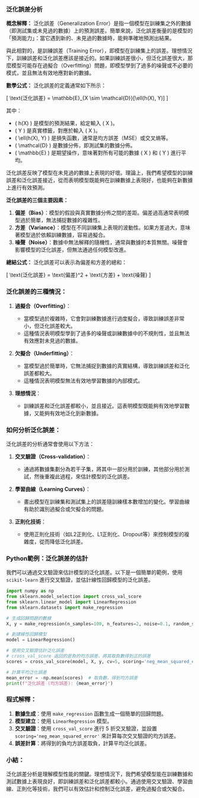 ### 泛化誤差分析

**概念解釋：**
泛化誤差（Generalization Error）是指一個模型在訓練集之外的數據（即測試集或未見過的數據）上的預測誤差。簡單來說，泛化誤差衡量的是模型的「預測能力」：當它遇到新的、未見過的數據時，能夠準確地預測出結果。

與此相對的，是訓練誤差（Training Error），即模型在訓練集上的誤差。理想情況下，訓練誤差和泛化誤差應該是接近的。如果訓練誤差很小，但泛化誤差很大，那麼模型可能存在過擬合（Overfitting）問題，即模型學到了過多的噪聲或不必要的模式，並且無法有效地應對新的數據。

**數學公式：**
泛化誤差的定義通常如下所示：

\[
\text{泛化誤差} = \mathbb{E}_{X \sim \mathcal{D}}[\ell(h(X), Y)]
\]

其中：
- \( h(X) \) 是模型的預測結果，給定輸入 \( X \)。
- \( Y \) 是真實標籤，對應於輸入 \( X \)。
- \( \ell(h(X), Y) \) 是損失函數，通常是均方誤差（MSE）或交叉熵等。
- \( \mathcal{D} \) 是數據分佈，即測試集的數據分佈。
- \( \mathbb{E} \) 是期望操作，意味著對所有可能的數據 \( X \) 和 \( Y \) 進行平均。

泛化誤差反映了模型在未見過的數據上表現的好壞。理論上，我們希望模型的訓練誤差和泛化誤差接近，從而表明模型既能夠在訓練數據上表現好，也能夠在新數據上進行有效預測。

**泛化誤差的三個主要因素：**
1. **偏差（Bias）**：模型的假設與真實數據分佈之間的差距。偏差過高通常表明模型過於簡單，無法捕捉數據的複雜性。
2. **方差（Variance）**：模型在不同訓練集上表現的波動性。如果方差過大，意味著模型過於依賴訓練數據，容易過擬合。
3. **噪聲（Noise）**：數據中無法解釋的隨機性，通常與數據的本質無關。噪聲會影響模型的泛化誤差，但無法通過任何模型改進。

**總結公式：**
泛化誤差可以表示為偏差和方差的總和：

\[
\text{泛化誤差} = \text{偏差}^2 + \text{方差} + \text{噪聲}
\]

### 泛化誤差的三種情況：
1. **過擬合（Overfitting）**：
   - 當模型過於複雜時，它會對訓練數據進行過度擬合，導致訓練誤差非常小，但泛化誤差較大。
   - 這種情況表明模型學到了過多的噪聲或訓練數據中的不規則性，並且無法有效應對未見過的數據。

2. **欠擬合（Underfitting）**：
   - 當模型過於簡單時，它無法捕捉到數據的真實結構，導致訓練誤差和泛化誤差都較大。
   - 這種情況表明模型無法有效地學習數據的內部模式。

3. **理想情況**：
   - 訓練誤差和泛化誤差都較小，並且接近。這表明模型既能夠有效地學習數據，又能夠有效地泛化到新數據。

### 如何分析泛化誤差：
泛化誤差的分析通常會使用以下方法：
1. **交叉驗證（Cross-validation）**：
   - 通過將數據集劃分為若干子集，將其中一部分用於訓練，其他部分用於測試，然後重複此過程，來估計模型的泛化誤差。
   
2. **學習曲線（Learning Curves）**：
   - 畫出模型在訓練集和測試集上的誤差隨訓練樣本數增加的變化。學習曲線有助於識別過擬合或欠擬合的問題。

3. **正則化技術**：
   - 使用正則化技術（如L2正則化、L1正則化、Dropout等）來控制模型的複雜度，從而降低泛化誤差。

### Python範例：泛化誤差的估計

我們可以通過交叉驗證來估計模型的泛化誤差。以下是一個簡單的範例，使用 `scikit-learn` 進行交叉驗證，並估計線性回歸模型的泛化誤差。

```python
import numpy as np
from sklearn.model_selection import cross_val_score
from sklearn.linear_model import LinearRegression
from sklearn.datasets import make_regression

# 生成回歸問題的數據
X, y = make_regression(n_samples=100, n_features=2, noise=0.1, random_state=42)

# 創建線性回歸模型
model = LinearRegression()

# 使用交叉驗證估計泛化誤差
# cross_val_score 返回的是負的均方誤差，將其取負數得到正的誤差
scores = cross_val_score(model, X, y, cv=5, scoring='neg_mean_squared_error')

# 計算平均泛化誤差
mean_error = -np.mean(scores)  # 取負數，得到均方誤差
print(f"泛化誤差 (均方誤差): {mean_error}")
```

### 程式解釋：
1. **數據生成**：使用 `make_regression` 函數生成一個簡單的回歸問題。
2. **模型建立**：使用 `LinearRegression` 模型。
3. **交叉驗證**：使用 `cross_val_score` 進行 5 折交叉驗證，並設置 `scoring='neg_mean_squared_error'` 來計算每次交叉驗證的均方誤差。
4. **誤差計算**：將得到的負均方誤差取負，計算平均泛化誤差。

### 小結：
泛化誤差分析是理解模型性能的關鍵。理想情況下，我們希望模型能在訓練數據和測試數據上表現良好，即訓練誤差和泛化誤差都較小。通過使用交叉驗證、學習曲線、正則化等技術，我們可以有效估計和控制泛化誤差，避免過擬合或欠擬合。